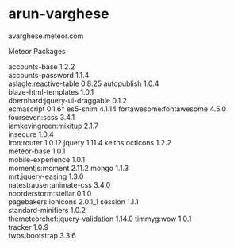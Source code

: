 # arun-varghese
avarghese.meteor.com

Meteor Packages

accounts-base                    1.2.2  
accounts-password                1.1.4  
aslagle:reactive-table           0.8.25 
autopublish                      1.0.4  
blaze-html-templates             1.0.1  
dbernhard:jquery-ui-draggable    0.1.2  
ecmascript                       0.1.6* 
es5-shim                         4.1.14 
fortawesome:fontawesome          4.5.0  
fourseven:scss                   3.4.1  
iamkevingreen:mixitup            2.1.7  
insecure                         1.0.4  
iron:router                      1.0.12 
jquery                           1.11.4 
keiths:octicons                  1.2.2  
meteor-base                      1.0.1  
mobile-experience                1.0.1  
momentjs:moment                  2.11.2 
mongo                            1.1.3  
mrt:jquery-easing                1.3.0  
natestrauser:animate-css         3.4.0  
noorderstorm:stellar             0.1.0  
pagebakers:ionicons              2.0.1_1
session                          1.1.1  
standard-minifiers               1.0.2  
themeteorchef:jquery-validation  1.14.0 
timmyg:wow                       1.0.1  
tracker                          1.0.9  
twbs:bootstrap                   3.3.6  
